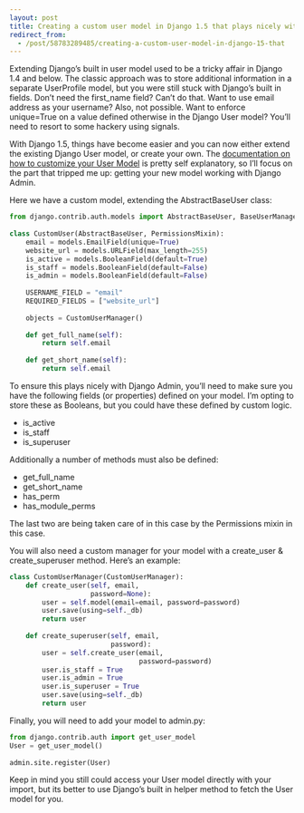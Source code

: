 ```yaml
---
layout: post
title: Creating a custom user model in Django 1.5 that plays nicely with Django admin
redirect_from:
  - /post/58783289485/creating-a-custom-user-model-in-django-15-that
---
```

Extending Django’s built in user model used to be a tricky affair in Django 1.4 and below. The classic approach was to store additional information in a separate UserProfile model, but you were still stuck with Django’s built in fields. Don’t need the first_name field? Can’t do that. Want to use email address as your username? Also, not possible. Want to enforce unique=True on a value defined otherwise in the Django User model? You’ll need to resort to some hackery using signals.

With Django 1.5, things have become easier and you can now either extend the existing Django User model, or create your own. The [documentation on how to customize your User Model](http://t.umblr.com/redirect?z=https%3A%2F%2Fdocs.djangoproject.com%2Fen%2Fdev%2Ftopics%2Fauth%2Fcustomizing&t=ZTExOGQ2MDgzMTVkYzY0YjNkNzk4MGMyZTkyOTNhYTZiNTJhYTRmMyxnVEN5MUxxWQ%3D%3D&b=t%3AV3QsY1F6pCug4-HUnFvSyw&p=http%3A%2F%2Fwww.mattthered.com%2Fpost%2F58783289485%2Fcreating-a-custom-user-model-in-django-15-that&m=1) is pretty self explanatory, so I’ll focus on the part that tripped me up: getting your new model working with Django Admin.

Here we have a custom model, extending the AbstractBaseUser class:

```python
from django.contrib.auth.models import AbstractBaseUser, BaseUserManager, PermissionsMixin
 
class CustomUser(AbstractBaseUser, PermissionsMixin):
    email = models.EmailField(unique=True)
    website_url = models.URLField(max_length=255)
    is_active = models.BooleanField(default=True)
    is_staff = models.BooleanField(default=False)
    is_admin = models.BooleanField(default=False)
 
    USERNAME_FIELD = "email"
    REQUIRED_FIELDS = ["website_url"]
 
    objects = CustomUserManager()
 
    def get_full_name(self):
        return self.email
 
    def get_short_name(self):
        return self.email
```
To ensure this plays nicely with Django Admin, you’ll need to make sure you have the following fields (or properties) defined on your model. I’m opting to store these as Booleans, but you could have these defined by custom logic.

* is_active
* is_staff
* is_superuser

Additionally a number of methods must also be defined:

* get_full_name
* get_short_name
* has_perm
* has_module_perms

The last two are being taken care of in this case by the Permissions mixin in this case.

You will also need a custom manager for your model with a create_user & create_superuser method. Here’s an example:

```python
class CustomUserManager(CustomUserManager):
    def create_user(self, email,
                    password=None):
        user = self.model(email=email, password=password)
        user.save(using=self._db)
        return user
 
    def create_superuser(self, email,
                         password):
        user = self.create_user(email,
                                password=password)
        user.is_staff = True
        user.is_admin = True
        user.is_superuser = True
        user.save(using=self._db)
        return user
```
Finally, you will need to add your model to admin.py:

```python
from django.contrib.auth import get_user_model
User = get_user_model()
 
admin.site.register(User)
```
Keep in mind you still could access your User model directly with your import, but its better to use Django’s built in helper method to fetch the User model for you.